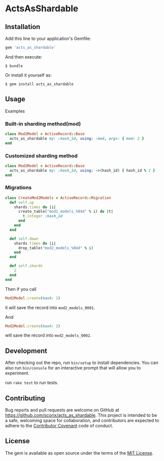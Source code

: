 # ActsAsShardable

## Installation

Add this line to your application's Gemfile:

```ruby
gem 'acts_as_shardable'
```

And then execute:

    $ bundle

Or install it yourself as:

    $ gem install acts_as_shardable

## Usage

Examples

### Built-in sharding method(mod)

```ruby
class Mod2Model < ActiveRecord::Base
  acts_as_shardable by: :hash_id, using: :mod, args: { mod: 2 }
end
```

### Customized sharding method

```ruby
class Mod2Model < ActiveRecord::Base
  acts_as_shardable by: :hash_id, using: ->(hash_id) { hash_id % 2 }
end
```

### Migrations

```ruby
class CreateMod2Models < ActiveRecord::Migration
  def self.up
    shards.times do |i|
      create_table("mod2_models_%04d" % i) do |t|
        t.integer :hash_id
      end
    end
  end

  def self.down
    shards.times do |i|
      drop_table("mod2_models_%04d" % i)
    end
  end

  def self.shards
    2
  end
end
```

Then if you call

```ruby
Mod2Model.create(hash: 1)
```

it will save the record into `mod2_models_0001`.

And

```ruby
Mod2Model.create(hash: 2)
```

will save the record into `mod2_models_0002`.

## Development

After checking out the repo, run `bin/setup` to install dependencies. You can also run `bin/console` for an interactive prompt that will allow you to experiment.

run `rake test` to run tests.

## Contributing

Bug reports and pull requests are welcome on GitHub at https://github.com/scorix/acts_as_shardable. This project is intended to be a safe, welcoming space for collaboration, and contributors are expected to adhere to the [Contributor Covenant](http://contributor-covenant.org) code of conduct.


## License

The gem is available as open source under the terms of the [MIT License](http://opensource.org/licenses/MIT).

